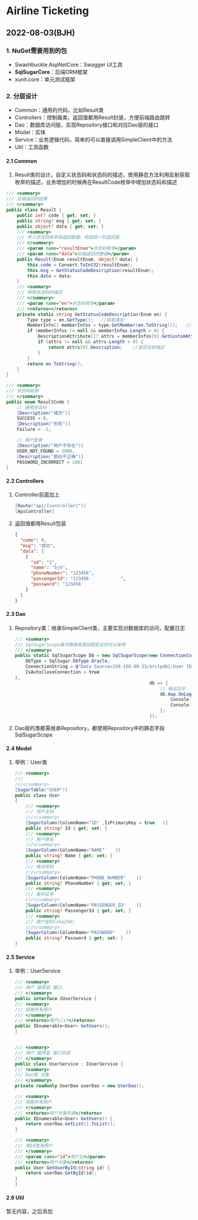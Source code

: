 # Airline Ticketing

## 2022-08-03(BJH)

### 1. NuGet需要用到的包

- Swashbuckle.AspNetCore：Swagger UI工具
- **SqlSugarCore**：后端ORM框架
- xunit.core：单元测试框架

### 2. 分层设计

- Common：通用的代码，比如Result类
- Controllers：控制器类，返回值都用Result封装，方便前端路由跳转
- Dao：数据库访问层，实现Repository接口和对应Dao层的接口
- Model：实体
- Service：业务逻辑代码，简单的可以直接调用SimpleClient中的方法
- Util：工具函数

#### 2.1 Common

1. Result类的设计，自定义状态码和状态码的描述，使用静态方法利用反射获取枚举的描述，业务增加的时候再在ResultCode枚举中增加状态码和描述

```c#
/// <summary>
/// 后端返回的结果
/// </summary>
public class Result {
    public int? code { get; set; }
    public string? msg { get; set; }
    public object? data { get; set; }
    /// <summary>
    /// 传入状态码枚举和返回数据，构造统一的返回类
    /// </summary>
    /// <param name="resultEnum">状态码枚举</param>
    /// <param name="data">后端返回的数据</param>
    public Result(Enum resultEnum, object? data) {
        this.code = Convert.ToInt32(resultEnum);
        this.msg = GetStatusCodeDescription(resultEnum);
        this.data = data;
    }
    /// <summary>
    /// 获取状态码的描述
    /// </summary>
    /// <param name="en">状态码枚举</param>
    /// <returns></returns>
    private static string GetStatusCodeDescription(Enum en) {
        Type type = en.GetType();   //获取类型  
        MemberInfo[] memberInfos = type.GetMember(en.ToString());   //获取成员  
        if (memberInfos != null && memberInfos.Length > 0) {
            DescriptionAttribute[]? attrs = memberInfos[0].GetCustomAttributes(typeof(DescriptionAttribute), false) as DescriptionAttribute[];   //获取描述特性  
            if (attrs != null && attrs.Length > 0) {
                return attrs[0].Description;    //返回当前描述
            }
        }
        return en.ToString();
    }
}

/// <summary>
/// 状态码枚举
/// </summary>
public enum ResultCode {
    // 通用状态码
    [Description("成功")]
    SUCCESS = 0,
    [Description("失败")]
    Failure = -1,

    // 用户登录
    [Description("用户不存在")]
    USER_NOT_FOUND = 1000,
    [Description("密码不正确")]
    PASSWORD_INCORRECT = 1001
}
```

#### 2.2 Controllers

1. Controller前面加上

   ```c#
   [Route("api/[controller]")]
   [ApiController]
   ```

2. 返回值都用Result包装

   ```json
   {
     "code": 0,
     "msg": "成功",
     "data": [
       {
         "id": "1",
         "name": "bjh",
         "phoneNumber": "123456",
         "passengerId": "123456            ",
         "password": "123456                                                          "
       }
     ]
   }
   ```

#### 2.3 Dao

1. Repository类：继承SimpleClient类，主要实现对数据库的访问，配置日志

	```c#
	/// <summary>
	/// SqlSugarScope操作数据库是线程安全的可以单例
	/// </summary>
	public static SqlSugarScope Db = new SqlSugarScope(new ConnectionConfig() {
	    DbType = SqlSugar.DbType.Oracle,
	    ConnectionString = @"Data Source=150.158.80.33/orclpdb1;User ID=B2052526;Password=123456;",
	    IsAutoCloseConnection = true
	},
	                                                   db => {
	                                                       // 输出日志
	                                                       db.Aop.OnLogExecuting = (s, p) => {
	                                                           Console.WriteLine(s);
	                                                           Console.WriteLine(string.Join(",", p.Select(a => a.ParameterName + ":" + a.Value)));
	                                                       };
	                                                   });
	```

2. Dao层的类都需继承Repository，都使用Repository中的静态字段SqlSugarScope

#### 2.4 Model

1. 举例：User类
	```c#
	/// <summary>
	/// 
	///</summary>
	[SugarTable("USER")]
	public class User
	{
	    /// <summary>
	    /// 用户主码 
	    ///</summary>
	    [SugarColumn(ColumnName="ID" ,IsPrimaryKey = true   )]
	    public string? Id { get; set; }
	    /// <summary>
	    /// 用户姓名 
	    ///</summary>
	    [SugarColumn(ColumnName="NAME"    )]
	    public string? Name { get; set; }
	    /// <summary>
	    /// 电话号码 
	    ///</summary>
	    [SugarColumn(ColumnName="PHONE_NUMBER"    )]
	    public string? PhoneNumber { get; set; }
	    /// <summary>
	    /// 身份证号 
	    ///</summary>
	    [SugarColumn(ColumnName="PASSENGER_ID"    )]
	    public string? PassengerId { get; set; }
	    /// <summary>
	    /// 用户密码(sha256) 
	    ///</summary>
	    [SugarColumn(ColumnName="PASSWORD"    )]
	    public string? Password { get; set; }
	}
	```

#### 2.5 Service

1. 举例：UserService

    ```c#
    /// <summary>
    /// 用户 服务层 接口
    /// </summary>
    public interface IUserService {
    /// <summary>
    /// 获取所有用户
    /// </summary>
    /// <returns>用户List</returns>
    public IEnumerable<User> GetUsers();
    }
    
    
    /// <summary>
    /// 用户 服务层 接口实现
    /// </summary>
    public class UserService : IUserService {
    /// <summary>
    /// Dao层 对象
    /// </summary>
    private readonly UserDao userDao = new UserDao();
    
    /// <summary>
    /// 获取所有用户
    /// </summary>
    /// <returns>用户对象列表</returns>
    public IEnumerable<User> GetUsers() {
    	return userDao.GetList().ToList();
    }
    
    /// <summary>
    /// 用Id查询用户
    /// </summary>
    /// <param name="id">用户Id</param>
    /// <returns>用户对象</returns>
    public User GetUserById(string id) {
    	return userDao.GetById(id);
    }
    }
    ```

#### 2.6 Util

暂无内容，之后添加